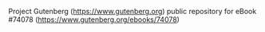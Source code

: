 Project Gutenberg (https://www.gutenberg.org) public repository for eBook #74078 (https://www.gutenberg.org/ebooks/74078)
